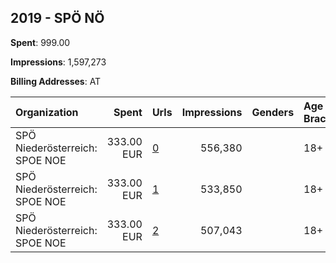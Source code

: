 ## 2019 - SPÖ NÖ 
**Spent**: 999.00

**Impressions**: 1,597,273

**Billing Addresses**: AT

|Organization|Spent|Urls|Impressions|Genders|Age Brackets|Country Codes|
|:---|---:|:---|---:|:---|:---|:---|
|SPÖ Niederösterreich: SPOE NOE|333.00 EUR|[0](https://www.snap.com/political-ads/asset/45615ef5af1b14ea2b2519273563d92c361c70e0341600a0cdfabfbf24756ecc?mediaType=mp4)|556,380||18+|austria|
|SPÖ Niederösterreich: SPOE NOE|333.00 EUR|[1](https://www.snap.com/political-ads/asset/efbfbd1322b2927f1ae74134595874671a8e52bc50f1364f153453592f40b26e?mediaType=mp4)|533,850||18+|austria|
|SPÖ Niederösterreich: SPOE NOE|333.00 EUR|[2](https://www.snap.com/political-ads/asset/2437b06e69d7d02ad83b3b14cb5a699409e6847b0da86ba65d6442420e6922d7?mediaType=mp4)|507,043||18+|austria|
